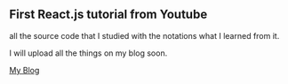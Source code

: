 ## First React.js tutorial from Youtube

all the source code that I studied with the notations what I learned from it.

I will upload all the things on my blog soon.

[My Blog](https://dumbokim.tistory.com)

